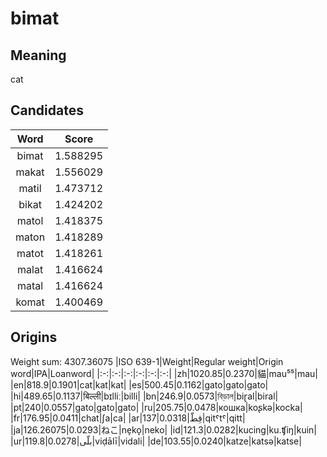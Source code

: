# bimat

## Meaning

cat

## Candidates

|Word|Score|
|:-:|:-:|
|bimat|1.588295|
|makat|1.556029|
|matil|1.473712|
|bikat|1.424202|
|matol|1.418375|
|maton|1.418289|
|matot|1.418261|
|malat|1.416624|
|matal|1.416624|
|komat|1.400469|

## Origins

Weight sum: 4307.36075
|ISO 639-1|Weight|Regular weight|Origin word|IPA|Loanword|
|:-:|:-:|:-:|:-:|:-:|:-:|
|zh|1020.85|0.2370|貓|mau⁵⁵|mau|
|en|818.9|0.1901|cat|kat|kat|
|es|500.45|0.1162|gato|ɡato|gato|
|hi|489.65|0.1137|बिल्ली|bɪlliː|billi|
|bn|246.9|0.0573|বিড়াল|biɽal|biral|
|pt|240|0.0557|gato|ɡato|gato|
|ru|205.75|0.0478|кошка|koʂkə|kocka|
|fr|176.95|0.0411|chat|ʃa|ca|
|ar|137|0.0318|قِطّ|qitˤtˤ|qitt|
|ja|126.26075|0.0293|ねこ|ne̞ko̞|neko|
|id|121.3|0.0282|kucing|ku.ʧiŋ|kuin|
|ur|119.8|0.0278|بلّی|viḍālī|vidali|
|de|103.55|0.0240|katze|katsə|katse|

